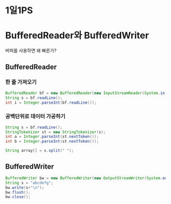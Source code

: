 # 1일1PS


# BufferedReader와 BufferedWriter
버퍼를 사용하면 왜 빠른가?

## BufferedReader

### 한 줄 가져오기
```java
BufferedReader bf = new BufferedReader(new InputStreamReader(System.in));
String s = bf.readLine();
int i = Integer.parseInt(bf.readLine());
```

### 공백단위로 데이터 가공하기
```java
String s = bf.readLine();
StringTokenizer st = new StringTokenizer(s);
int a = Integer.parseInt(st.nextToken());
int b = Integer.parseInt(st.nextToken());

String array[] = s.split(" ");
```

## BufferedWriter
```java
BufferedWriter bw = new BufferedWriter(new OutputStreamWriter(System.out));
String s = "abcdefg";
bw.write(s+"\n");
bw.flush();
bw.close();
```
